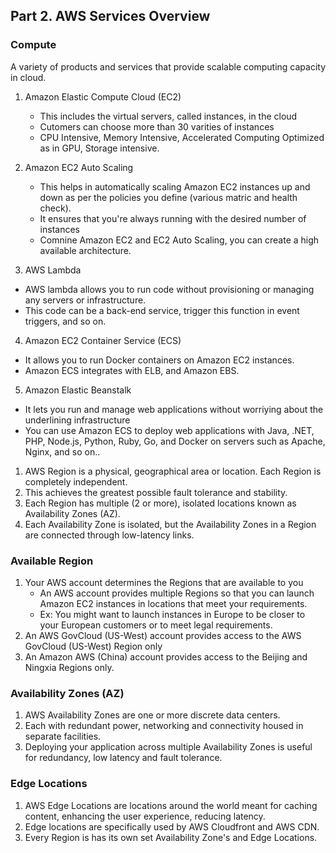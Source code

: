 ## Part 2. AWS Services Overview

### Compute
A variety of products and services that provide scalable computing capacity in cloud. 
1. Amazon Elastic Compute Cloud (EC2)
   - This includes the virtual servers, called instances, in the cloud
   - Cutomers can choose more than 30 varities of instances 
   - CPU Intensive, Memory Intensive, Accelerated Computing Optimized as in GPU, Storage intensive. 

2. Amazon EC2 Auto Scaling
   - This helps in automatically scaling Amazon EC2 instances up and down as per the policies you define (various matric and health check). 
   - It ensures that you're always running with the desired number of instances 
   - Comnine Amazon EC2 and EC2 Auto Scaling, you can create a high available architecture. 
   
3. AWS Lambda
  - AWS lambda allows you to run code without provisioning or managing any servers or infrastructure.
  - This code can be a back-end service, trigger this function in event triggers, and so on.
 
4. Amazon EC2 Container Service (ECS)
  - It allows you to run Docker containers on Amazon EC2 instances.
  - Amazon ECS integrates with ELB, and Amazon EBS.

5. Amazon Elastic Beanstalk
  - It lets you run and manage web applications without worriying about the underlining infrastructure 
  - You can use Amazon ECS to deploy web applications with Java, .NET, PHP, Node.js, Python, Ruby, Go, and Docker on servers such as Apache, Nginx, and so on..
  

1. AWS Region is a physical, geographical area or location. Each Region is completely independent. 
2. This achieves the greatest possible fault tolerance and stability.
3. Each Region has multiple (2 or more), isolated locations known as Availability Zones (AZ).
4. Each Availability Zone is isolated, but the Availability Zones in a Region are connected through low-latency links.

### Available Region

1. Your AWS account determines the Regions that are available to you
   - An AWS account provides multiple Regions so that you can launch Amazon EC2 instances in locations that meet your requirements. 
   - Ex: You might want to launch instances in Europe to be closer to your European customers or to meet legal requirements.
2. An AWS GovCloud (US-West) account provides access to the AWS GovCloud (US-West) Region only
3. An Amazon AWS (China) account provides access to the Beijing and Ningxia Regions only.

### Availability Zones (AZ)

1. AWS Availability Zones are one or more discrete data centers.
2. Each with redundant power, networking and connectivity housed in separate facilities. 
3. Deploying your application across multiple Availability Zones is useful for redundancy, low latency and fault tolerance.

### Edge Locations
1. AWS Edge Locations are locations around the world meant for caching content, enhancing the user experience, reducing latency. 
2. Edge locations are specifically used by AWS Cloudfront and AWS CDN. 
3. Every Region is has its own set Availability Zone's and Edge Locations.
